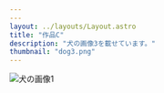 ```yaml
---
---
layout: ../layouts/Layout.astro
title: "作品C"
description: "犬の画像3を載せています。"
thumbnail: "dog3.png"
---
```


![犬の画像1](/images/dog3.png)